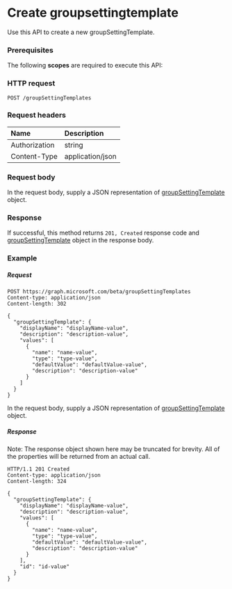 # Create groupsettingtemplate

Use this API to create a new groupSettingTemplate.
### Prerequisites

The following **scopes** are required to execute this API: 
### HTTP request
<!-- { "blockType": "ignored" } -->
```http
POST /groupSettingTemplates

```

### Request headers

| Name | Description |
|:---------------|:----------|
| Authorization  | string  | Bearer {token}. Required. |
| Content-Type  | application/json |

### Request body
In the request body, supply a JSON representation of [groupSettingTemplate](../resources/groupsettingtemplate.md) object.


### Response

If successful, this method returns `201, Created` response code and [groupSettingTemplate](../resources/groupsettingtemplate.md) object in the response body.

### Example

##### Request

<!-- {
  "blockType": "request",
  "name": "create_groupsettingtemplate_from_groupsettingtemplates"
}-->
```http
POST https://graph.microsoft.com/beta/groupSettingTemplates
Content-type: application/json
Content-length: 302

{
  "groupSettingTemplate": {
    "displayName": "displayName-value",
    "description": "description-value",
    "values": [
      {
        "name": "name-value",
        "type": "type-value",
        "defaultValue": "defaultValue-value",
        "description": "description-value"
      }
    ]
  }
}
```
In the request body, supply a JSON representation of [groupSettingTemplate](../resources/groupsettingtemplate.md) object.
##### Response

Note: The response object shown here may be truncated for brevity. All of the properties will be returned from an actual call.
<!-- {
  "blockType": "response",
  "truncated": true,
  "@odata.type": "microsoft.graph.groupSettingTemplate"
} -->
```http
HTTP/1.1 201 Created
Content-type: application/json
Content-length: 324

{
  "groupSettingTemplate": {
    "displayName": "displayName-value",
    "description": "description-value",
    "values": [
      {
        "name": "name-value",
        "type": "type-value",
        "defaultValue": "defaultValue-value",
        "description": "description-value"
      }
    ],
    "id": "id-value"
  }
}
```

<!-- uuid: 8fcb5dbc-d5aa-4681-8e31-b001d5168d79
2015-10-25 14:57:30 UTC -->
<!-- {
  "type": "#page.annotation",
  "description": "Create groupsettingtemplate",
  "keywords": "",
  "section": "documentation",
  "tocPath": ""
}-->